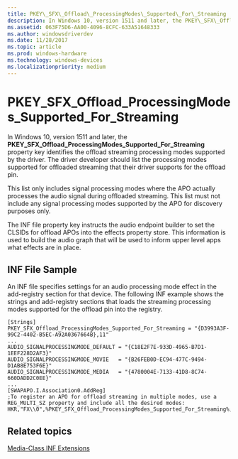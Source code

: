 ```yaml
---
title: PKEY\_SFX\_Offload\_ProcessingModes\_Supported\_For\_Streaming
description: In Windows 10, version 1511 and later, the PKEY\_SFX\_Offload\_ProcessingModes\_Supported\_For\_Streaming property key identifies the offload streaming processing modes supported by the driver.
ms.assetid: 063F75D6-AA00-4096-8CFC-633A51648333
ms.author: windowsdriverdev
ms.date: 11/28/2017
ms.topic: article
ms.prod: windows-hardware
ms.technology: windows-devices
ms.localizationpriority: medium
---
```


# PKEY\_SFX\_Offload\_ProcessingModes\_Supported\_For\_Streaming


In Windows 10, version 1511 and later, the **PKEY\_SFX\_Offload\_ProcessingModes\_Supported\_For\_Streaming** property key identifies the offload streaming processing modes supported by the driver. The driver developer should list the processing modes supported for offloaded streaming that their driver supports for the offload pin.

This list only includes signal processing modes where the APO actually processes the audio signal during offloaded streaming. This list must not include any signal processing modes supported by the APO for discovery purposes only.

The INF file property key instructs the audio endpoint builder to set the CLSIDs for offload APOs into the effects property store. This information is used to build the audio graph that will be used to inform upper level apps what effects are in place.

## <span id="INF_File_Sample"></span><span id="inf_file_sample"></span><span id="INF_FILE_SAMPLE"></span>INF File Sample


An INF file specifies settings for an audio processing mode effect in the add-registry section for that device. The following INF example shows the strings and add-registry sections that loads the streaming processing modes supported for the offload pin into the registry.

```
[Strings]
PKEY_SFX_Offload_ProcessingModes_Supported_For_Streaming = "{D3993A3F-99C2-4402-B5EC-A92A0367664B},11"
...
AUDIO_SIGNALPROCESSINGMODE_DEFAULT = "{C18E2F7E-933D-4965-B7D1-1EEF228D2AF3}"
AUDIO_SIGNALPROCESSINGMODE_MOVIE   = "{B26FEB0D-EC94-477C-9494-D1AB8E753F6E}"
AUDIO_SIGNALPROCESSINGMODE_MEDIA   = "{4780004E-7133-41D8-8C74-660DADD2C0EE}"
...
[SWAPAPO.I.Association0.AddReg]
;To register an APO for offload streaming in multiple modes, use a REG_MULTI_SZ property and include all the desired modes:
HKR,"FX\\0",%PKEY_SFX_Offload_ProcessingModes_Supported_For_Streaming%,%REG_MULTI_SZ%,%AUDIO_SIGNALPROCESSINGMODE_DEFAULT%,%AUDIO_SIGNALPROCESSINGMODE_MOVIE%,%AUDIO_SIGNALPROCESSINGMODE_MEDIA%
```

## <span id="related_topics"></span>Related topics


[Media-Class INF Extensions](media-class-inf-extensions.md)

 

 






